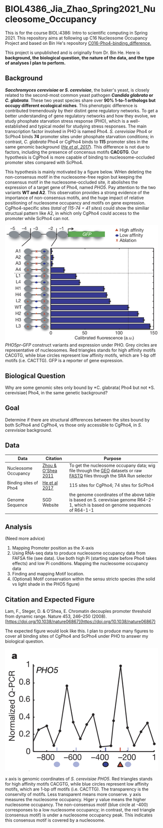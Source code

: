 # BIOL4386_Jia_Zhao_Spring2021_Nucleosome_Occupancy
This is for the course BIOL:4386: Intro to scientific computing in Spring 2021. This repository aims at following up C16 Nucleosome Occupancy Project and based on Bin He's repository [C016-Pho4-binding_difference.](https://github.com/binhe-lab/C016-Pho4-binding-difference) 

This project is unpublished and is originally from Dr. Bin He. Here is **background, the biological question, the nature of the data, and the type of analyses I plan to perform.**

## Background
***Sacchromyces cerevisiae* or *S. cerevisiae***, the baker's yeast, is closely related to the second-most common yeast pathogen ***Candida glabrata* or *C. glabrata***. These two yeast species share over **90% 1-to-1 orthologs but occupy different ecological niches**. This phenotypic difference is contributed tremendously by their distint gene regulatory networks. To get a better understanding of gene regulatory networks and how they evolve, we study phosphate starvation stress response (PHO), which is a well-established and typical model for studying stress responses. The main transcription factor involved in PHO is named Pho4. *S. cerevisiae* Pho4 or ScPho4 binds **74** promoter sites under phosphate starvation conditions; in contrast, *C. glabrata* Pho4 or CgPho4 binds to **115** promoter sites in the same genomic background ([*He et al, 2017*](https://elifesciences.org/articles/25157)). This difference is not due to factors, including the presence of concensus motifs **CACGTG**. Our hypothesis is CgPho4 is more capable of binding to nucleosome-occluded promoter sites compared with ScPho4.

This hypothesis is mainly motivated by a figure below. WHen deleting the non-consensus motif in the nucleosome-free region but keeping the consensus motif in the nucleosome-occluded site, it abolishes the expression of a target gene of Pho4, named *PHO5*. Pay attention to the two variants **WT and A2**. This observation provides a strong evidence of the importance of non-consensus motifs, and the huge impact of relative positioning of nucleosome occupancy and motifs on gene expression. CgPho4-specific sites (*total of 115-74 = 41 sites*) could show the similiar structual pattern like A2, in which only CgPho4 could access to the promoter while ScPho4 can not. 

![x](https://raw.githubusercontent.com/binhe-lab/C016-Pho4-binding-difference/master/docs/images/Lam_et_al_2008_fig_3.png)
*PHO5pr-GFP* construct variants and expression under PHO. Grey circles are representative of nucleosomes. Red triangles stands for high affinity motifs CACGTG, while blue circles represent low affinity motifs, which are 1-bp off motifs (i.e. CACTTG). GFP is a reporter of gene expression. 

## Biological Question

Why are some genomic sites only bound by *C. glabrata( Pho4 but not *S. cerevisiae( Pho4, in the same genetic background?

## Goal
Determine if there are structural differences between the sites bound by both ScPho4 and CgPho4, vs those only accessible to CgPho4, in *S. cerevisiae* background.

## Data
Data|Citation|Purpose
-----|------|--------
Nucleosome Occupancy|[Zhou & O'Shea 2011](https://www.ncbi.nlm.nih.gov/pmc/articles/PMC3127084/)|To get the nucleosome occupany data; wig file through the [GEO](https://www.ncbi.nlm.nih.gov/geo/query/acc.cgi?acc=GSM730535) datasets or raw [FASTQ](https://www.ncbi.nlm.nih.gov/Traces/study/?acc=PRJNA141451&o=acc_s%3Aa) files through the SRA Run selector
Binding sites of Pho4|[He et al 2017](https://elifesciences.org/articles/25157)| 115 sites for CgPho4; 74 sites for ScPho4
Genome Sequence|SGD Website|the genome coordinates of the above table is based on S. cerevisiae genome R64-2-1, which is based on genome sequences of R64-1-1
## Analysis
(Need more advice)
1. Mapping Promoter position as the X-axis
2. Using RNA-seq data to produce nucleosome occupancy data from FAFSA file (see data). Use both high Pi (starting state before Pho4 takes effects) and low Pi conditions. Mapping the nucleosome occupancy data
3. Finding and mapping Motif location. 
4. (Optional) Motif conservation within the sensu stricto species (the solid vs light shade in the PHO5 figure)
## Citation and Expected Figure

Lam, F., Steger, D. & O’Shea, E. Chromatin decouples promoter threshold from dynamic range. Nature 453, 246–250 (2008). [https://doi.org/10.1038/nature06867](https://doi.org/10.1038/nature06867)

The expected figure would look like this. I plan to produce many figures to cover all binding sites of CgPho4 and ScPho4 under PHO to answer my biological question.

![x](https://github.com/binhe-lab/C016-Pho4-binding-difference/blob/master/docs/images/Lam_et_al_2008_fig_2a.png)

x axis is genomic coordinates of *S. cerevisiae PHO5*. Red triangles stands for high affinity motifs CACGTG, while blue circles represent low affinity motifs, which are 1-bp off motifs (i.e. CACTTG). The transparency is the conservity of motifs. Less transparent means more conserve. y axis measures the nucleosome occupancy. Higer y value means the higher nucleosome occupancy. The non-consensus motif (blue circle at -400) corresponses to a low nucleosome occupancy; in contrast, the red triangle (consensus motif) is under a nucleosome occupancy peak. This indicates this consensus motif is covered by a nucleosome. 

